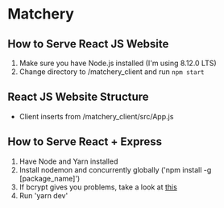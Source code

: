 # Matchery

## How to Serve React JS Website

1. Make sure you have Node.js installed (I'm using 8.12.0 LTS)
2. Change directory to /matchery_client and run `npm start`

## React JS Website Structure

* Client inserts from /matchery_client/src/App.js

## How to Serve React + Express

1. Have Node and Yarn installed
2. Install nodemon and concurrently globally ('npm install -g [package_name]')
3. If bcrypt gives you problems, take a look at [this](https://github.com/kelektiv/node.bcrypt.js/wiki/Installation-Instructions)
4. Run 'yarn dev'
